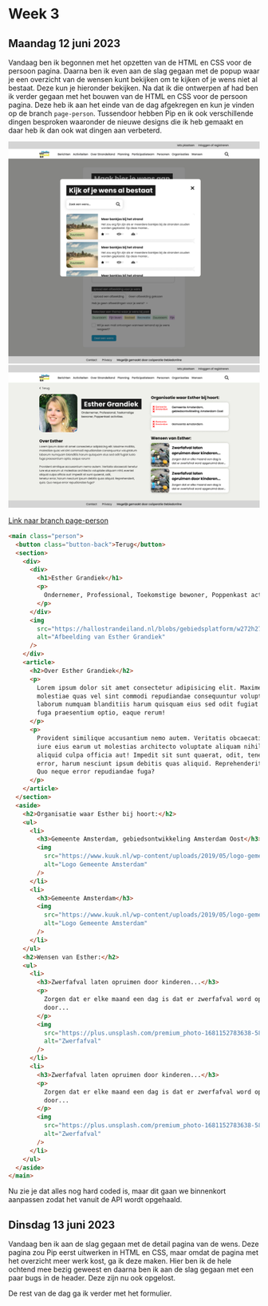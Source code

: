 # Week 3

## Maandag 12 juni 2023

Vandaag ben ik begonnen met het opzetten van de HTML en CSS voor de persoon pagina. Daarna ben ik even aan de slag gegaan met de popup waar je een overzicht van de wensen kunt bekijken om te kijken of je wens niet al bestaat. Deze kun je hieronder bekijken. Na dat ik die ontwerpen af had ben ik verder gegaan met het bouwen van de HTML en CSS voor de persoon pagina. Deze heb ik aan het einde van de dag afgekregen en kun je vinden op de branch `page-person`. Tussendoor hebben Pip en ik ook verschillende dingen besproken waaronder de nieuwe designs die ik heb gemaakt en daar heb ik dan ook wat dingen aan verbeterd.

<img src="images/week3/formulier-popup.jpg" width="1024px" alt="Formulier popup overzicht wensen">

<img src="images/week3/person-page-new.jpg" width="1024px" alt="Detail pagina van persoon">

[Link naar branch page-person](https://github.com/PipHarsveld/Hallo-Strandeiland/tree/page-person)

```html
<main class="person">
  <button class="button-back">Terug</button>
  <section>
    <div>
      <div>
        <h1>Esther Grandiek</h1>
        <p>
          Ondernemer, Professional, Toekomstige bewoner, Poppenkast activities.
        </p>
      </div>
      <img
        src="https://hallostrandeiland.nl/blobs/gebiedsplatform/w272h272-cropped/72130/2021/28/Esther_Grandiek.png"
        alt="Afbeelding van Esther Grandiek"
      />
    </div>
    <article>
      <h2>Over Esther Grandiek</h2>
      <p>
        Lorem ipsum dolor sit amet consectetur adipisicing elit. Maxime mollitia
        molestiae quas vel sint commodi repudiandae consequuntur voluptatum
        laborum numquam blanditiis harum quisquam eius sed odit fugiat iusto
        fuga praesentium optio, eaque rerum!
      </p>
      <p>
        Provident similique accusantium nemo autem. Veritatis obcaecati tenetur
        iure eius earum ut molestias architecto voluptate aliquam nihil, eveniet
        aliquid culpa officia aut! Impedit sit sunt quaerat, odit, tenetur
        error, harum nesciunt ipsum debitis quas aliquid. Reprehenderit, quia.
        Quo neque error repudiandae fuga?
      </p>
    </article>
  </section>
  <aside>
    <h2>Organisatie waar Esther bij hoort:</h2>
    <ul>
      <li>
        <h3>Gemeente Amsterdam, gebiedsontwikkeling Amsterdam Oost</h3>
        <img
          src="https://www.kuuk.nl/wp-content/uploads/2019/05/logo-gemeente-amsterdam.png"
          alt="Logo Gemeente Amsterdam"
        />
      </li>
      <li>
        <h3>Gemeente Amsterdam</h3>
        <img
          src="https://www.kuuk.nl/wp-content/uploads/2019/05/logo-gemeente-amsterdam.png"
          alt="Logo Gemeente Amsterdam"
        />
      </li>
    </ul>
    <h2>Wensen van Esther:</h2>
    <ul>
      <li>
        <h3>Zwerfafval laten opruimen door kinderen...</h3>
        <p>
          Zorgen dat er elke maand een dag is dat er zwerfafval word opgeruimd
          door...
        </p>
        <img
          src="https://plus.unsplash.com/premium_photo-1681152783638-5857e676a916?ixlib=rb-4.0.3&ixid=M3wxMjA3fDB8MHxzZWFyY2h8N3x8dHJhc2h8ZW58MHx8MHx8fDA%3D&auto=format&fit=crop&w=800&q=60"
          alt="Zwerfafval"
        />
      </li>
      <li>
        <h3>Zwerfafval laten opruimen door kinderen...</h3>
        <p>
          Zorgen dat er elke maand een dag is dat er zwerfafval word opgeruimd
          door...
        </p>
        <img
          src="https://plus.unsplash.com/premium_photo-1681152783638-5857e676a916?ixlib=rb-4.0.3&ixid=M3wxMjA3fDB8MHxzZWFyY2h8N3x8dHJhc2h8ZW58MHx8MHx8fDA%3D&auto=format&fit=crop&w=800&q=60"
          alt="Zwerfafval"
        />
      </li>
    </ul>
  </aside>
</main>
```

Nu zie je dat alles nog hard coded is, maar dit gaan we binnenkort aanpassen zodat het vanuit de API wordt opgehaald.

## Dinsdag 13 juni 2023

Vandaag ben ik aan de slag gegaan met de detail pagina van de wens. Deze pagina zou Pip eerst uitwerken in HTML en CSS, maar omdat de pagina met het overzicht meer werk kost, ga ik deze maken. Hier ben ik de hele ochtend mee bezig geweest en daarna ben ik aan de slag gegaan met een paar bugs in de header. Deze zijn nu ook opgelost.

De rest van de dag ga ik verder met het formulier.
